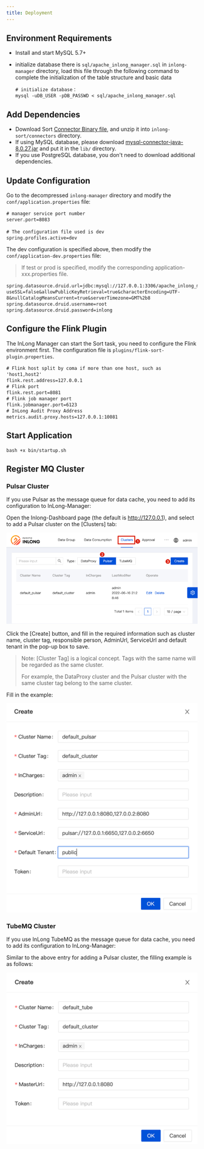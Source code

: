 ```yaml
---
title: Deployment
---
```


## Environment Requirements

- Install and start MySQL 5.7+
- initialize database
  there is `sql/apache_inlong_manager.sql` in `inlong-manager` directory, load this file through the
  following command to complete the initialization of the table structure and basic data

  ```shell
  # initialize database：
  mysql -uDB_USER -pDB_PASSWD < sql/apache_inlong_manager.sql
  ```

## Add Dependencies
- Download Sort [Connector Binary file](https://inlong.apache.org/download), and unzip it into `inlong-sort/connectors` directory.
- If using MySQL database, please download [mysql-connector-java-8.0.27.jar](https://repo1.maven.org/maven2/mysql/mysql-connector-java/8.0.27/mysql-connector-java-8.0.27.jar) and put it in the `lib/` directory.
- If you use PostgreSQL database, you don't need to download additional dependencies.

## Update Configuration

Go to the decompressed `inlong-manager` directory and modify the `conf/application.properties` file:

```properties
# manager service port number
server.port=8083

# The configuration file used is dev
spring.profiles.active=dev
```

The dev configuration is specified above, then modify the `conf/application-dev.properties` file:
> If test or prod is specified, modify the corresponding application-xxx.properties file.

```properties
spring.datasource.druid.url=jdbc:mysql://127.0.0.1:3306/apache_inlong_manager?useSSL=false&allowPublicKeyRetrieval=true&characterEncoding=UTF-8&nullCatalogMeansCurrent=true&serverTimezone=GMT%2b8
spring.datasource.druid.username=root
spring.datasource.druid.password=inlong
```

## Configure the Flink Plugin

The InLong Manager can start the Sort task, you need to configure the Flink environment first. The configuration file is `plugins/flink-sort-plugin.properties`.

```properties
# Flink host split by coma if more than one host, such as 'host1,host2'
flink.rest.address=127.0.0.1
# Flink port
flink.rest.port=8081
# Flink job manager port
flink.jobmanager.port=6123
# InLong Audit Proxy Address
metrics.audit.proxy.hosts=127.0.0.1:10081
```

## Start Application

```shell
bash +x bin/startup.sh
```

## Register MQ Cluster

### Pulsar Cluster

If you use Pulsar as the message queue for data cache, you need to add its configuration to InLong-Manager:

Open the Inlong-Dashboard page (the default is <http://127.0.0.1>), and select to add a Pulsar cluster on the [Clusters] tab:

![](img/pulsar_cluster.png)

Click the [Create] button, and fill in the required information such as cluster name, cluster tag, responsible person, AdminUrl, ServiceUrl and default tenant in the pop-up box to save.

> Note: [Cluster Tag] is a logical concept. Tags with the same name will be regarded as the same cluster.
>
> For example, the DataProxy cluster and the Pulsar cluster with the same cluster tag belong to the same cluster.

Fill in the example:

![](img/pulsar_cluster_save.png)

### TubeMQ Cluster

If you use InLong TubeMQ as the message queue for data cache, you need to add its configuration to InLong-Manager:

Similar to the above entry for adding a Pulsar cluster, the filling example is as follows:

![](img/tube_cluster_save.png)


